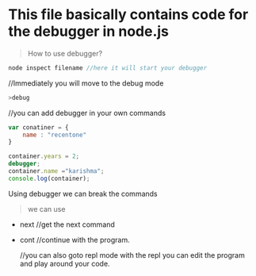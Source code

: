 # This file basically contains code for the debugger in node.js

> How to use debugger?

```javascript
node inspect filename //here it will start your debugger
```
//Immediately you will move to the debug mode

```javascript
>debug
```
//you can add debugger in your own commands 

```javascript
var conatiner = {
    name : "recentone"
}

container.years = 2;
debugger;
container.name ="karishma";
console.log(container);
```

Using debugger we can break the commands 

>we can use

* next
  //get the next command
* cont
  //continue with the program.

  //you can also goto repl mode
  with the repl you can edit the program and play around your code.